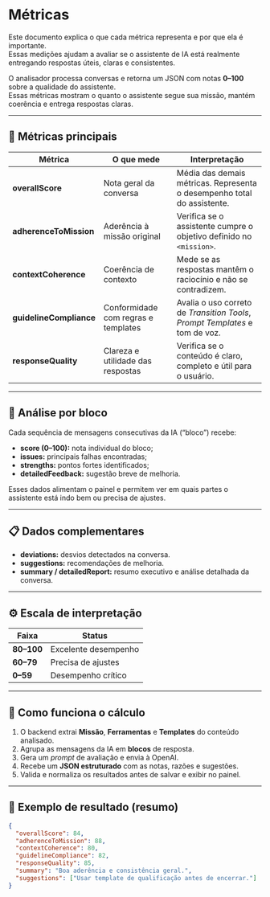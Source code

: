 # Métricas

Este documento explica o que cada métrica representa e por que ela é importante.  
Essas medições ajudam a avaliar se o assistente de IA está realmente entregando respostas úteis, claras e consistentes.

O analisador processa conversas e retorna um JSON com notas **0–100** sobre a qualidade do assistente.  
Essas métricas mostram o quanto o assistente segue sua missão, mantém coerência e entrega respostas claras.

---

## 🧠 Métricas principais

| Métrica | O que mede | Interpretação |
|----------|-------------|----------------|
| **overallScore** | Nota geral da conversa | Média das demais métricas. Representa o desempenho total do assistente. |
| **adherenceToMission** | Aderência à missão original | Verifica se o assistente cumpre o objetivo definido no `<mission>`. |
| **contextCoherence** | Coerência de contexto | Mede se as respostas mantêm o raciocínio e não se contradizem. |
| **guidelineCompliance** | Conformidade com regras e templates | Avalia o uso correto de *Transition Tools*, *Prompt Templates* e tom de voz. |
| **responseQuality** | Clareza e utilidade das respostas | Verifica se o conteúdo é claro, completo e útil para o usuário. |

---

## 🔹 Análise por bloco

Cada sequência de mensagens consecutivas da IA (“bloco”) recebe:

- **score (0–100):** nota individual do bloco;  
- **issues:** principais falhas encontradas;  
- **strengths:** pontos fortes identificados;  
- **detailedFeedback:** sugestão breve de melhoria.

Esses dados alimentam o painel e permitem ver em quais partes o assistente está indo bem ou precisa de ajustes.

---

## 📋 Dados complementares

- **deviations:** desvios detectados na conversa.  
- **suggestions:** recomendações de melhoria.  
- **summary / detailedReport:** resumo executivo e análise detalhada da conversa.

---

## ⚙️ Escala de interpretação

| Faixa | Status |
|-------|---------|
| **80–100** | Excelente desempenho |
| **60–79** | Precisa de ajustes |
| **0–59** | Desempenho crítico |

---

## 🧩 Como funciona o cálculo

1. O backend extrai **Missão**, **Ferramentas** e **Templates** do conteúdo analisado.  
2. Agrupa as mensagens da IA em **blocos** de resposta.  
3. Gera um *prompt* de avaliação e envia à OpenAI.  
4. Recebe um **JSON estruturado** com as notas, razões e sugestões.  
5. Valida e normaliza os resultados antes de salvar e exibir no painel.

---

## 🧾 Exemplo de resultado (resumo)

```json
{
  "overallScore": 84,
  "adherenceToMission": 88,
  "contextCoherence": 80,
  "guidelineCompliance": 82,
  "responseQuality": 85,
  "summary": "Boa aderência e consistência geral.",
  "suggestions": ["Usar template de qualificação antes de encerrar."]
}
```


